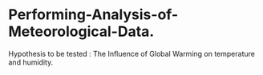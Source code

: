 # Performing-Analysis-of-Meteorological-Data.
Hypothesis to be tested : The Influence of Global Warming on temperature and humidity.

